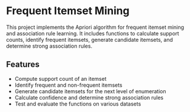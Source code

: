 # Frequent Itemset Mining

This project implements the Apriori algorithm for frequent itemset mining and association rule learning. 
It includes functions to calculate support counts, identify frequent itemsets, generate candidate itemsets, and determine strong association rules.

## Features

- Compute support count of an itemset
- Identify frequent and non-frequent itemsets
- Generate candidate itemsets for the next level of enumeration
- Calculate confidence and determine strong association rules
- Test and evaluate the functions on various datasets
